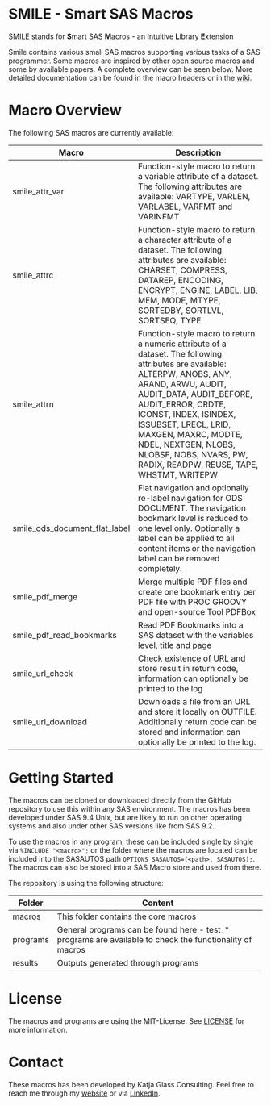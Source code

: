 # SMILE - Smart SAS Macros
SMILE stands for <b>S</b>mart SAS <b>M</b>acros - an <b>I</b>ntuitive <b>L</b>ibrary <b>E</b>xtension

Smile contains various small SAS macros supporting various tasks of a SAS programmer. Some macros are inspired by other open source macros and some by available papers. A complete overview can be seen below. More detailed documentation can be found in the macro headers or in the [wiki](https://github.com/KatjaGlassConsulting/SMILE-SmartSASMacros/wiki).

# Macro Overview

The following SAS macros are currently available:

Macro | Description
---|---
smile_attr_var |Function-style macro to return a variable attribute of a dataset. The following attributes are available: VARTYPE, VARLEN, VARLABEL, VARFMT and VARINFMT
smile_attrc |Function-style macro to return a character attribute of a dataset. The following attributes are available: CHARSET, COMPRESS, DATAREP, ENCODING, ENCRYPT, ENGINE, LABEL, LIB, MEM, MODE, MTYPE, SORTEDBY, SORTLVL, SORTSEQ, TYPE
smile_attrn |Function-style macro to return a numeric attribute of a dataset. The following attributes are available: ALTERPW, ANOBS, ANY, ARAND, ARWU, AUDIT, AUDIT_DATA, AUDIT_BEFORE, AUDIT_ERROR, CRDTE, ICONST, INDEX, ISINDEX, ISSUBSET, LRECL, LRID, MAXGEN, MAXRC, MODTE, NDEL, NEXTGEN, NLOBS, NLOBSF, NOBS, NVARS, PW, RADIX, READPW, REUSE, TAPE, WHSTMT, WRITEPW
smile_ods_document_flat_label |Flat navigation and optionally re-label navigation for ODS DOCUMENT. The navigation bookmark level is reduced to one level only. Optionally a label can be applied to all content items or the navigation label can be removed completely.
smile_pdf_merge |Merge multiple PDF files and create one bookmark entry per PDF file with PROC GROOVY and open-source Tool PDFBox
smile_pdf_read_bookmarks |Read PDF Bookmarks into a SAS dataset with the variables level, title and page
smile_url_check |Check existence of URL and store result in return code, information can optionally be printed to the log
smile_url_download |Downloads a file from an URL and store it locally on OUTFILE. Additionally return code can be stored and information can optionally be printed to the log.

# Getting Started

The macros can be cloned or downloaded directly from the GitHub repository to use this within any SAS environment. The macros has been developed under SAS 9.4 Unix, but are likely to run on other operating systems and also under other SAS versions like from SAS 9.2. 

To use the macros in any program, these can be included single by single via `%INCLUDE "<macro>";` or the folder where the macros are located can be included into the SASAUTOS path `OPTIONS SASAUTOS=(<path>, SASAUTOS);`. The macros can also be stored into a SAS Macro store and used from there.

The repository is using the following structure:

Folder | Content
--- |---
macros | This folder contains the core macros
programs | General programs can be found here - test_* programs are available to check the functionality of macros
results | Outputs generated through programs

# License

The macros and programs are using the MIT-License. See [LICENSE](https://github.com/KatjaGlassConsulting/SMILE-SmartSASMacros/blob/main/LICENSE) for more information.

# Contact

These macros has been developed by Katja Glass Consulting. Feel free to reach me through my [website](https://www.glacon.eu) or via [LinkedIn](https://www.linkedin.com/in/katja-glass-369022167/).

